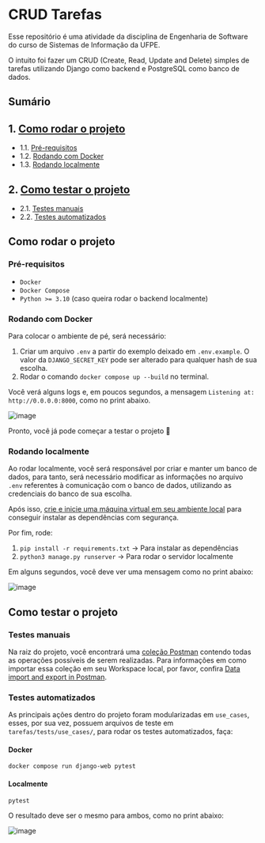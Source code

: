 # CRUD Tarefas

Esse repositório é uma atividade da disciplina de Engenharia de Software do curso de Sistemas de Informação da UFPE.

O intuito foi fazer um CRUD (Create, Read, Update and Delete) simples de tarefas utilizando Django como backend e PostgreSQL como banco de dados.

## Sumário

## 1. [Como rodar o projeto](https://github.com/RicardoMorato/eng-software-crud-tarefas/edit/main/README.md#como-rodar-o-projeto)
   - 1.1. [Pré-requisitos](https://github.com/RicardoMorato/eng-software-crud-tarefas/edit/main/README.md#pr%C3%A9-requisitos)
   - 1.2. [Rodando com Docker](#rodando-com-docker)
   - 1.3. [Rodando localmente](#rodando-localmente)

## 2. [Como testar o projeto](#como-testar-o-projeto)
   - 2.1. [Testes manuais](#testes-manuais)
   - 2.2. [Testes automatizados](#testes-automatizados)

## Como rodar o projeto

### Pré-requisitos

- `Docker`
- `Docker Compose`
- `Python >= 3.10` (caso queira rodar o backend localmente)

### Rodando com Docker

Para colocar o ambiente de pé, será necessário:

1. Criar um arquivo `.env` a partir do exemplo deixado em `.env.example`. O valor da `DJANGO_SECRET_KEY` pode ser alterado para qualquer hash de sua escolha.
2. Rodar o comando `docker compose up --build` no terminal.

Você verá alguns logs e, em poucos segundos, a mensagem `Listening at: http://0.0.0.0:8000`, como no print abaixo.

![image](https://github.com/user-attachments/assets/380406eb-fad8-483f-a9f7-b4e11cc92e6e)

Pronto, você já pode começar a testar o projeto 🚀

### Rodando localmente

Ao rodar localmente, você será responsável por criar e manter um banco de dados, para tanto, será necessário modificar as informações no arquivo `.env` referentes à comunicação com o banco de dados, utilizando as credenciais do banco de sua escolha.

Após isso, [crie e inicie uma máquina virtual em seu ambiente local](https://docs.python.org/3/library/venv.html) para conseguir instalar as dependências com segurança.

Por fim, rode:
1. `pip install -r requirements.txt` -> Para instalar as dependências
2. `python3 manage.py runserver` -> Para rodar o servidor localmente

Em alguns segundos, você deve ver uma mensagem como no print abaixo:

![image](https://github.com/user-attachments/assets/72c4ee4d-5c68-4f24-880a-8cee14c12619)

## Como testar o projeto

### Testes manuais

Na raiz do projeto, você encontrará uma [coleção Postman](https://github.com/RicardoMorato/eng-software-crud-tarefas/blob/main/Desafio%20Backend%20-%20Engenharia%20de%20Software.postman_collection.json) contendo todas as operações possíveis de serem realizadas. Para informações em como importar essa coleção em seu Workspace local, por favor, confira [Data import and export in Postman](https://learning.postman.com/docs/getting-started/importing-and-exporting/importing-and-exporting-overview/).

### Testes automatizados

As principais ações dentro do projeto foram modularizadas em `use_cases`, esses, por sua vez, possuem arquivos de teste em `tarefas/tests/use_cases/`, para rodar os testes automatizados, faça:

#### Docker

`docker compose run django-web pytest`

#### Localmente

`pytest`

O resultado deve ser o mesmo para ambos, como no print abaixo:

![image](https://github.com/user-attachments/assets/3ba1b235-c696-4c82-bbe7-0a6eea0531e4)
